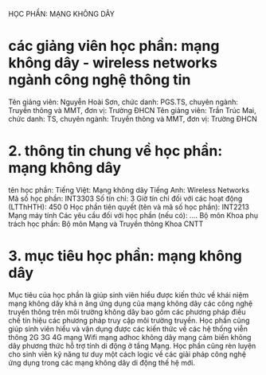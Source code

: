 HỌC PHẦN: MẠNG KHÔNG DÂY
# các giảng viên học phần: mạng không dây - wireless networks ngành công nghệ thông tin
Tên giảng viên: Nguyễn Hoài Sơn, chức danh: PGS.TS, chuyên ngành: Truyền thông và MMT, đơn vị: Trường ĐHCN
Tên giảng viên: Trần Trúc Mai, chức danh: TS, chuyên ngành: Truyền thông và MMT, đơn vị: Trường ĐHCN
# 2. thông tin chung về học phần: mạng không dây
tên học phần:
Tiếng Việt: Mạng không dây Tiếng Anh: Wireless Networks
Mã số học phần: INT3303 Số tín chỉ: 3 Giờ tín chỉ đối với các hoạt động (LTThHTH): 450 0 Học phần tiên quyết (tên và mã số học phần): INT2213 Mạng máy tính Các yêu cầu đối với học phần (nếu có): \.... Bộ môn Khoa phụ trách học phần: Bộ môn Mạng và Truyền thông Khoa CNTT
# 3. mục tiêu học phần: mạng không dây
Mục tiêu của học phần là giúp sinh viên hiểu được kiến thức về khái niệm mạng không dây khả n ăng ứng dụng của mạng không dây các công nghệ truyền thông trên môi trường không dây bao gồm các phương pháp điều chế tín hiệu các phương pháp truy cập môi trường truyền. Học phần cũng giúp sinh viên hiểu và vận dụng được các kiến thức về các hệ thống viễn thông 2G 3G 4G mạng Wifi mạng adhoc không dây mạng cảm biến không dây phương thức hỗ trợ tính di động ở tầng Mạng. Học phần cũng rèn luyện cho sinh viên kỹ năng tư duy một cách logic về các giải pháp công nghệ ứng dụng trong các mạng không dây di động thế hệ mới.
